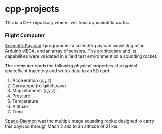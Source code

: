# cpp-projects
This is a C++ repository where I will host my scientific works.

### Flight Computer

[Scientific Payload](https://github.com/nwoodr94/cpp-projects/blob/master/scientific-payload.cpp) I programmed a scientific payload consisting of an Arduino MEGA, and an array of sensors. This architecture and its capabilities were validated in a field test environment on a sounding rocket.

The computer reads the following physical properties of a typical spaceflight trajectory and writes data to an SD card.

1. Acceleration (x,y,z)
2. Gyroscope (roll,pitch,yaw)
3. Magnetometer (x,y,z)
5. Pressure
6. Temperature
7. Altitude
8. Time


[Space-Daemon](https://github.com/nwoodr94/cpp-projects/blob/master/space-daemon.png) was the multiple stage sounding rocket designed to carry this payload through Mach 2 and to an altitude of 21 km.
